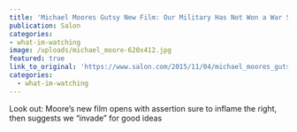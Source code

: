 ```yaml
---
title: 'Michael Moores Gutsy New Film: Our Military Has Not Won a War Since World War II'
publication: Salon
categories: 
- what-im-watching
image: /uploads/michael_moore-620x412.jpg
featured: true
link_to_original: 'https://www.salon.com/2015/11/04/michael_moores_gutsy_new_film_our_military_has_not_won_a_war_since_world_war_ii/'
categories:
  - what-im-watching
---
```


Look out: Moore’s new film opens with assertion sure to inflame the right, then suggests we “invade” for good ideas